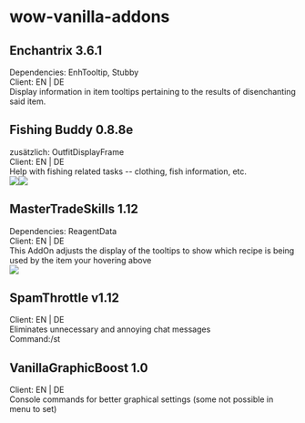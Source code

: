# wow-vanilla-addons<br>
## Enchantrix 3.6.1
Dependencies: EnhTooltip, Stubby<br>
Client: EN | DE<br>
Display information in item tooltips pertaining to the results of disenchanting said item.<br>

## Fishing Buddy 0.8.8e
zusätzlich: OutfitDisplayFrame<br>
Client: EN | DE<br>
Help with fishing related tasks -- clothing, fish information, etc.<br>
<img src="https://image.ibb.co/jk8cf5/fishingbuddy1.jpg"/><img src="https://image.ibb.co/mBycf5/fishingbuddy2.jpg"/>

## MasterTradeSkills 1.12
Dependencies: ReagentData<br>
Client: EN | DE<br>
This AddOn adjusts the display of the tooltips to show which recipe is being used by the item your hovering above<br>
<img src="https://image.ibb.co/gxv17k/mastertradeskills.jpg"/>

## SpamThrottle v1.12
Client: EN | DE<br>
Eliminates unnecessary and annoying chat messages<br>
Command:/st<br>

## VanillaGraphicBoost 1.0
Client: EN | DE<br>
Console commands for better graphical settings (some not possible in menu to set)<br>
